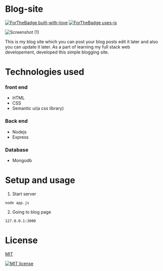 # Blog-site

[![ForTheBadge built-with-love](http://ForTheBadge.com/images/badges/built-with-love.svg)](https://GitHub.com/Naereen/)
[![ForTheBadge uses-js](http://ForTheBadge.com/images/badges/uses-js.svg)](http://ForTheBadge.com)



![Screenshot (1)](https://user-images.githubusercontent.com/48166328/79627883-bf503a80-8159-11ea-835a-14f3c64da789.png)

This is my blog site which you can post your blog posts edit  it later and also you can update it later.
As a part of learning my full stack web developement, developed this simple blogging site.

# Technologies used

### front end
* HTML 
* CSS
* Semantic ui(a css library)

### Back end
* Nodejs
* Express

### Database 
* Mongodb

# Setup and usage
1. Start server

```node app.js```

2. Going to blog page

```127.0.0.1:3000```

# License
[MIT](https://choosealicense.com/licenses/mit/)

[![MIT license](https://img.shields.io/badge/License-MIT-blue.svg)](https://lbesson.mit-license.org/)
